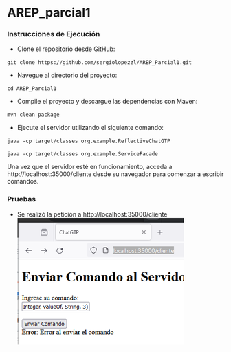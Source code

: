 # AREP_parcial1
### Instrucciones de Ejecución
* Clone el repositorio desde GitHub:

```
git clone https://github.com/sergiolopezzl/AREP_Parcial1.git
```

* Navegue al directorio del proyecto: 

```
cd AREP_Parcial1
```

* Compile el proyecto y descargue las dependencias con Maven: 

```
mvn clean package
```

* Ejecute el servidor utilizando el siguiente comando: 

```
java -cp target/classes org.example.ReflectiveChatGTP
```

```
java -cp target/classes org.example.ServiceFacade

```

Una vez que el servidor esté en funcionamiento, acceda a 
http://localhost:35000/cliente desde su navegador para comenzar a escribir comandos.

### Pruebas
* Se realizó la petición a http://localhost:35000/cliente
![prueba1.png](src/main/resources/img/prueba1.PNG)